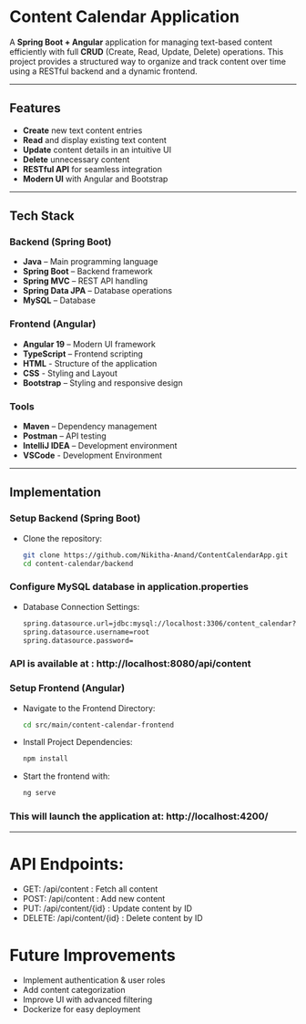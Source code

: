 # Content Calendar Application  

A **Spring Boot + Angular** application for managing text-based content efficiently with full **CRUD** (Create, Read, Update, Delete) operations. This project provides a structured way to organize and track content over time using a RESTful backend and a dynamic frontend.

---

## Features  

- **Create** new text content entries  
- **Read** and display existing text content  
- **Update** content details in an intuitive UI  
- **Delete** unnecessary content  
- **RESTful API** for seamless integration  
- **Modern UI** with Angular and Bootstrap  

---

## Tech Stack  

### Backend (Spring Boot)  
- **Java** – Main programming language  
- **Spring Boot** – Backend framework  
- **Spring MVC** – REST API handling  
- **Spring Data JPA** – Database operations  
- **MySQL** – Database  

### Frontend (Angular)  
- **Angular 19** – Modern UI framework  
- **TypeScript** – Frontend scripting
- **HTML** - Structure of the application
- **CSS** - Styling and Layout
- **Bootstrap** – Styling and responsive design  

### Tools  
- **Maven** – Dependency management  
- **Postman** – API testing  
- **IntelliJ IDEA** – Development environment  
- **VSCode** - Development Environment
---

## Implementation

### **Setup Backend (Spring Boot)**  

- Clone the repository:  
   ```sh
   git clone https://github.com/Nikitha-Anand/ContentCalendarApp.git
   cd content-calendar/backend
  
### **Configure MySQL database in application.properties**
- Database Connection Settings:
  ```sh
  spring.datasource.url=jdbc:mysql://localhost:3306/content_calendar?useSSL=true&createDatabaseIfNotExist=true
  spring.datasource.username=root
  spring.datasource.password=

### **API is available at : http://localhost:8080/api/content**

### **Setup Frontend (Angular)** 
- Navigate to the Frontend Directory:
  ```sh
  cd src/main/content-calendar-frontend

- Install Project Dependencies:
  ```sh
  npm install

- Start the frontend with:
  ```sh
  ng serve
  
### **This will launch the application at: http://localhost:4200/**
---

# **API Endpoints:**
- GET:	/api/content : Fetch all content
- POST:	/api/content : Add new content
- PUT:	/api/content/{id} : Update content by ID
- DELETE:	/api/content/{id} : Delete content by ID

 # **Future Improvements**
- Implement authentication & user roles
- Add content categorization
- Improve UI with advanced filtering
- Dockerize for easy deployment
